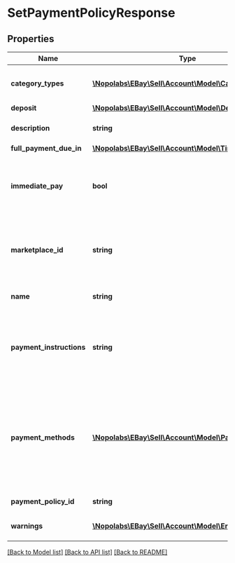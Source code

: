 # SetPaymentPolicyResponse

## Properties
Name | Type | Description | Notes
------------ | ------------- | ------------- | -------------
**category_types** | [**\Nopolabs\EBay\Sell\Account\Model\CategoryType[]**](CategoryType.md) | The CategoryTypeEnum value to which this policy applies. Used to discern accounts that sell motor vehicles from those that don&#39;t. (Currently, each policy can be set to only one categoryTypes value at a time.) | [optional] 
**deposit** | [**\Nopolabs\EBay\Sell\Account\Model\Deposit**](Deposit.md) |  | [optional] 
**description** | **string** | An optional seller-defined description of the payment policy for internal use (this value is not displayed to end users). | [optional] 
**full_payment_due_in** | [**\Nopolabs\EBay\Sell\Account\Model\TimeDuration**](TimeDuration.md) |  | [optional] 
**immediate_pay** | **bool** | If set to true, payment is due upon receipt (eBay generates a receipt when the buyer agrees to purchase an item). Your items will be available for other buyers until payment is complete. This boolean must be set in the payment policy if the seller wants to create a listing that has an &amp;quot;immediate payment&amp;quot; requirement. Default: false | [optional] 
**marketplace_id** | **string** | The ID of the eBay marketplace to which this payment policy applies. If this value is not specified, value defaults to the seller&#39;s eBay registration site. For implementation help, refer to &lt;a href&#x3D;&#39;https://developer.ebay.com/devzone/rest/api-ref/account/types/MarketplaceIdEnum.html&#39;&gt;eBay API documentation&lt;/a&gt; | [optional] 
**name** | **string** | A user-defined name for this payment policy. Names must be unique for policies assigned to the same marketplace. Max length: 64 | [optional] 
**payment_instructions** | **string** | This user-defined field allows the seller to give payment instructions to the buyer. These instructions appear on the eBay View Item and Checkout pages. eBay recommends the seller use this field to clarify payment policies for motor vehicles (eBay Motors US and CA). For example, sellers can include the specifics on the deposit (if required), pickup/delivery arrangements, and full payment details on the vehicle. Max length: 500 | [optional] 
**payment_methods** | [**\Nopolabs\EBay\Sell\Account\Model\PaymentMethod[]**](PaymentMethod.md) | A list of the payment methods accepted by the seller. Each payment policy must specify at least one payment method. Payment policies used with motor vehicle listings that require a deposit must have PayPal listed has a payment method (deposits require PayPal as the payment method). Also, in order for a buyer to make a full payment on a US or CA motor vehicle, the payment policy must specify at least one of the following as a payment method: CashOnPickup LoanCheck MOCC (money order or cashier&#39;s check) PaymentSeeDescription (payment instructions are in the paymentInstructions field) PersonalCheck | [optional] 
**payment_policy_id** | **string** | A unique eBay-assigned ID for a payment policy. This ID is generated when the policy is created. | [optional] 
**warnings** | [**\Nopolabs\EBay\Sell\Account\Model\Error[]**](Error.md) | A list of warnings related to request. This field normally returns empty, which indicates the request did not generate any warnings. | [optional] 

[[Back to Model list]](../README.md#documentation-for-models) [[Back to API list]](../README.md#documentation-for-api-endpoints) [[Back to README]](../README.md)


